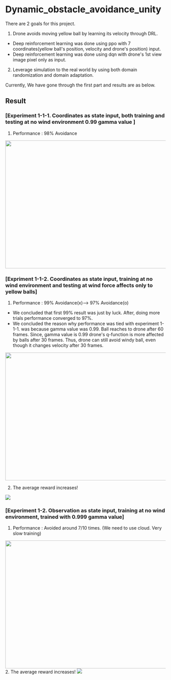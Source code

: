 # Dynamic_obstacle_avoidance_unity

There are 2 goals for this project.
1. Drone avoids moving yellow ball by learning its velocity through DRL.
* Deep reinforcement learning was done using ppo with 7 coordinates(yellow ball's position, velocity and drone's position) input.
* Deep reinforcement learning was done using dqn with drone's 1st view image pixel only as input.
2. Leverage simulation to the real world by using both domain randomization and domain adaptation.

Currently, We have gone through the first part and results are as below.

## Result

### [Experiment 1-1-1. Coordinates as state input, both training and testing at no wind environment 0.99 gamma value ]
1. Performance : 98% Avoidance
<img src = "https://user-images.githubusercontent.com/34183439/34464400-9de9dd8e-eec0-11e7-98f5-4ec50121261a.gif" width="600" height="400">

### [Expriment 1-1-2. Coordinates as state input, training at no wind environment and testing at wind force affects only to yellow balls]
1. Performance : 99% Avoidance(x)--> 97% Avoidance(o)
* We concluded that first 99% result was just by luck. After, doing more trials performance converged to 97%.
* We concluded the reason why performance was tied with experiment 1-1-1. was because gamma value was 0.99. Ball reaches to drone after 60 frames. Since, gamma value is 0.99 drone's q-function is more affected by balls after 30 frames. Thus, drone can still avoid windy ball, even though it changes velocity after 30 frames.
<img src = "https://user-images.githubusercontent.com/34183439/34464401-9ed128e2-eec0-11e7-8740-b77cf687cc3c.gif" width="600" height="400">

2. The average reward increases!
<img src = "https://user-images.githubusercontent.com/34183439/34465199-bcc2d8a2-eee6-11e7-976d-86430b1d90c9.PNG">


### [Experiment 1-2. Observation as state input, training at no wind environment, trained with 0.999 gamma value]
1. Performance : Avoided around 7/10 times. (We need to use cloud. Very slow training)
<img src = "https://user-images.githubusercontent.com/34183439/34464402-9fc4f3a0-eec0-11e7-920a-9ca67c0ea33b.gif" width="600" height="400">
2. The average reward increases!
<img src = "https://user-images.githubusercontent.com/34183439/34465215-ecd67e6c-eee7-11e7-8019-1ef09e2dbc47.PNG">
